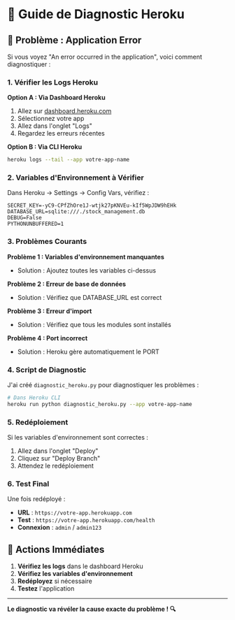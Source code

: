 # 🔧 Guide de Diagnostic Heroku

## 🚨 **Problème : Application Error**

Si vous voyez "An error occurred in the application", voici comment diagnostiquer :

### **1. Vérifier les Logs Heroku**

**Option A : Via Dashboard Heroku**
1. Allez sur [dashboard.heroku.com](https://dashboard.heroku.com)
2. Sélectionnez votre app
3. Allez dans l'onglet "Logs"
4. Regardez les erreurs récentes

**Option B : Via CLI Heroku**
```bash
heroku logs --tail --app votre-app-name
```

### **2. Variables d'Environnement à Vérifier**

Dans Heroku → Settings → Config Vars, vérifiez :

```
SECRET_KEY=-yC9-CPfZhOre1J-wtjk27pKNVEu-kIf5WpJDW9hEHk
DATABASE_URL=sqlite:///./stock_management.db
DEBUG=False
PYTHONUNBUFFERED=1
```

### **3. Problèmes Courants**

**Problème 1 : Variables d'environnement manquantes**
- Solution : Ajoutez toutes les variables ci-dessus

**Problème 2 : Erreur de base de données**
- Solution : Vérifiez que DATABASE_URL est correct

**Problème 3 : Erreur d'import**
- Solution : Vérifiez que tous les modules sont installés

**Problème 4 : Port incorrect**
- Solution : Heroku gère automatiquement le PORT

### **4. Script de Diagnostic**

J'ai créé `diagnostic_heroku.py` pour diagnostiquer les problèmes :

```bash
# Dans Heroku CLI
heroku run python diagnostic_heroku.py --app votre-app-name
```

### **5. Redéploiement**

Si les variables d'environnement sont correctes :
1. Allez dans l'onglet "Deploy"
2. Cliquez sur "Deploy Branch"
3. Attendez le redéploiement

### **6. Test Final**

Une fois redéployé :
- **URL** : `https://votre-app.herokuapp.com`
- **Test** : `https://votre-app.herokuapp.com/health`
- **Connexion** : `admin` / `admin123`

## 🎯 **Actions Immédiates**

1. **Vérifiez les logs** dans le dashboard Heroku
2. **Vérifiez les variables d'environnement**
3. **Redéployez** si nécessaire
4. **Testez** l'application

---

**Le diagnostic va révéler la cause exacte du problème ! 🔍**

